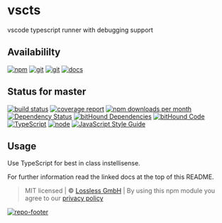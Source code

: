 # vscts
vscode typescript runner with debugging support

## Availabililty
[![npm](https://gitzone.gitlab.io/assets/repo-button-npm.svg)](https://www.npmjs.com/package/vscts)
[![git](https://gitzone.gitlab.io/assets/repo-button-git.svg)](https://GitLab.com/gitzone/vscts)
[![git](https://gitzone.gitlab.io/assets/repo-button-mirror.svg)](https://github.com/gitzone/vscts)
[![docs](https://gitzone.gitlab.io/assets/repo-button-docs.svg)](https://gitzone.gitlab.io/vscts/)

## Status for master
[![build status](https://GitLab.com/gitzone/vscts/badges/master/build.svg)](https://GitLab.com/gitzone/vscts/commits/master)
[![coverage report](https://GitLab.com/gitzone/vscts/badges/master/coverage.svg)](https://GitLab.com/gitzone/vscts/commits/master)
[![npm downloads per month](https://img.shields.io/npm/dm/vscts.svg)](https://www.npmjs.com/package/vscts)
[![Dependency Status](https://david-dm.org/gitzonetools/vscts.svg)](https://david-dm.org/gitzonetools/vscts)
[![bitHound Dependencies](https://www.bithound.io/github/gitzonetools/vscts/badges/dependencies.svg)](https://www.bithound.io/github/gitzonetools/vscts/master/dependencies/npm)
[![bitHound Code](https://www.bithound.io/github/gitzonetools/vscts/badges/code.svg)](https://www.bithound.io/github/gitzonetools/vscts)
[![TypeScript](https://img.shields.io/badge/TypeScript-2.x-blue.svg)](https://nodejs.org/dist/latest-v6.x/docs/api/)
[![node](https://img.shields.io/badge/node->=%206.x.x-blue.svg)](https://nodejs.org/dist/latest-v6.x/docs/api/)
[![JavaScript Style Guide](https://img.shields.io/badge/code%20style-standard-brightgreen.svg)](http://standardjs.com/)

## Usage
Use TypeScript for best in class instellisense.

For further information read the linked docs at the top of this README.

> MIT licensed | **&copy;** [Lossless GmbH](https://lossless.gmbh)
| By using this npm module you agree to our [privacy policy](https://lossless.gmbH/privacy.html)

[![repo-footer](https://gitzone.gitlab.io/assets/repo-footer.svg)](https://git.zone)
